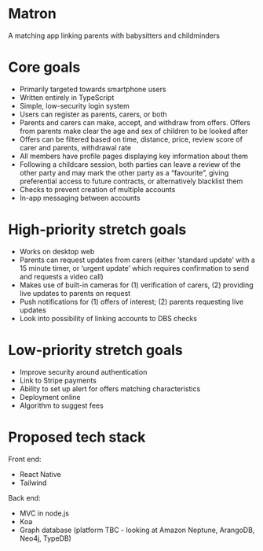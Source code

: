 # Matron
A matching app linking parents with babysitters and childminders

# Core goals
* Primarily targeted towards smartphone users
* Written entirely in TypeScript
* Simple, low-security login system
* Users can register as parents, carers, or both
* Parents and carers can make, accept, and withdraw from offers. Offers from parents make clear the age and sex of children to be looked after
* Offers can be filtered based on time, distance, price, review score of carer and parents, withdrawal rate
* All members have profile pages displaying key information about them
* Following a childcare session, both parties can leave a review of the other party and may mark the other party as a “favourite”, giving preferential access to future contracts, or alternatively blacklist them
* Checks to prevent creation of multiple accounts
* In-app messaging between accounts

# High-priority stretch goals
* Works on desktop web
* Parents can request updates from carers (either ‘standard update’ with a 15 minute timer, or ‘urgent update’ which requires confirmation to send and requests a video call)
* Makes use of built-in cameras for (1) verification of carers, (2) providing live updates to parents on request
* Push notifications for (1) offers of interest; (2) parents requesting live updates
* Look into possibility of linking accounts to DBS checks

# Low-priority stretch goals
* Improve security around authentication
* Link to Stripe payments
* Ability to set up alert for offers matching characteristics
* Deployment online
* Algorithm to suggest fees

# Proposed tech stack
Front end:
* React Native
* Tailwind

Back end:
* MVC in node.js
* Koa
* Graph database (platform TBC - looking at Amazon Neptune, ArangoDB, Neo4j, TypeDB)
